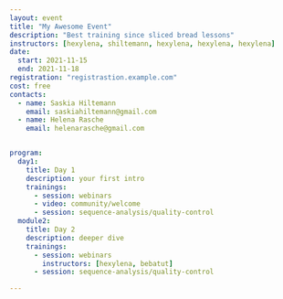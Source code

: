 ```yaml
---
layout: event
title: "My Awesome Event"
description: "Best training since sliced bread lessons"
instructors: [hexylena, shiltemann, hexylena, hexylena, hexylena]
date:
  start: 2021-11-15
  end: 2021-11-18
registration: "registrastion.example.com"
cost: free
contacts:
  - name: Saskia Hiltemann
    email: saskiahiltemann@gmail.com
  - name: Helena Rasche
    email: helenarasche@gmail.com


program:
  day1:
    title: Day 1
    description: your first intro
    trainings:
      - session: webinars
      - video: community/welcome
      - session: sequence-analysis/quality-control
  module2:
    title: Day 2
    description: deeper dive
    trainings:
      - session: webinars
        instructors: [hexylena, bebatut]
      - session: sequence-analysis/quality-control

---
```

